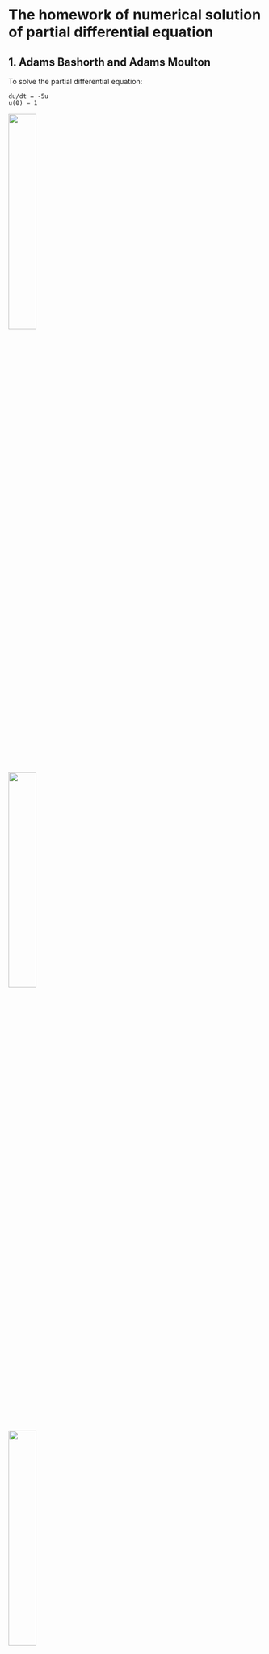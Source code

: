 # The homework of numerical solution of partial differential equation
## 1. Adams Bashorth and Adams Moulton
To solve the partial differential equation: 
```
du/dt = -5u
u(0) = 1
```
<p float="center">
    <img src="https://github.com/Wanglongke/computational-mathematics/tree/master/numerical_solution_of_partial_differential_equation/doc/fig1.png" width="33%"/>
</p>

<p float="center">
    <img src="https://github.com/Wanglongke/computational-mathematics/tree/master/numerical_solution_of_partial_differential_equation/doc/fig2.png" width="33%"/>
</p>

<p float="center">
    <img src="https://github.com/Wanglongke/computational-mathematics/tree/master/numerical_solution_of_partial_differential_equation/doc/tab1.png" width="33%"/>
</p>
